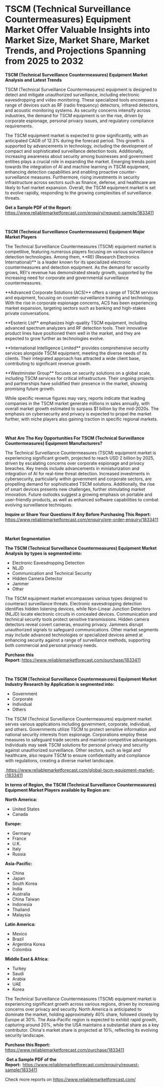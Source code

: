 <p><h1>TSCM (Technical Surveillance Countermeasures) Equipment Market Offer Valuable Insights into Market Size, Market Share, Market Trends, and Projections Spanning from 2025 to 2032</h1></p><p><strong>TSCM (Technical Surveillance Countermeasures) Equipment Market Analysis and Latest Trends</strong></p>
<p><p>TSCM (Technical Surveillance Countermeasures) equipment is designed to detect and mitigate unauthorized surveillance, including electronic eavesdropping and video monitoring. These specialized tools encompass a range of devices such as RF (radio frequency) detectors, infrared detectors, and acoustic monitoring systems. As security concerns intensify across industries, the demand for TSCM equipment is on the rise, driven by corporate espionage, personal privacy issues, and regulatory compliance requirements.</p><p>The TSCM equipment market is expected to grow significantly, with an anticipated CAGR of 12.3% during the forecast period. This growth is supported by advancements in technology, including the development of compact and sophisticated surveillance detection tools. Additionally, increasing awareness about security among businesses and government entities plays a crucial role in expanding the market. Emerging trends point towards the integration of AI and machine learning in TSCM equipment, enhancing detection capabilities and enabling proactive counter-surveillance measures. Furthermore, rising investments in security infrastructure across sectors such as finance, defense, and healthcare are likely to fuel market expansion. Overall, the TSCM equipment market is set to evolve rapidly, responding to the growing complexities of surveillance threats.</p></p>
<p><strong>Get a Sample PDF of the Report:&nbsp;</strong> <a href="https://www.reliablemarketforecast.com/enquiry/request-sample/1833411?utm_campaign=2314&utm_medium=2&utm_source=Github&utm_content=ia&utm_term=26032025&utm_id=tscm-technical-surveillance-countermeasures-equipment">https://www.reliablemarketforecast.com/enquiry/request-sample/1833411</a></p>
<p>&nbsp;</p>
<p><strong>TSCM (Technical Surveillance Countermeasures) Equipment Major Market Players</strong></p>
<p><p>The Technical Surveillance Countermeasures (TSCM) equipment market is competitive, featuring numerous players focusing on various surveillance detection technologies. Among them, **REI (Research Electronics International)** is a leader known for its specialized electronic countermeasures and detection equipment. As the demand for security grows, REI's revenue has demonstrated steady growth, supported by the increasing need for corporate and governmental surveillance countermeasures.</p><p>**Advanced Corporate Solutions (ACS)** offers a range of TSCM services and equipment, focusing on counter-surveillance training and technology. With the rise in corporate espionage concerns, ACS has been experiencing market expansion, targeting sectors such as banking and high-stakes private conversations.</p><p>**Esoteric Ltd** emphasizes high-quality TSCM equipment, including advanced spectrum analyzers and RF detection tools. Their innovative product lines have positioned them well in the market, and they are expected to grow further as technologies evolve.</p><p>**International Intelligence Limited** provides comprehensive security services alongside TSCM equipment, meeting the diverse needs of its clients. Their integrated approach has attracted a wide client base, contributing to significant revenue growth.</p><p>**Westminster Group** focuses on security solutions on a global scale, including TSCM services for critical infrastructure. Their ongoing projects and partnerships have solidified their presence in the market, showing promising future growth.</p><p>While specific revenue figures may vary, reports indicate that leading companies in the TSCM market generate millions in sales annually, with overall market growth estimated to surpass $1 billion by the mid-2020s. The emphasis on cybersecurity and privacy is expected to propel the market further, with niche players also gaining traction in specific regional markets.</p></p>
<p>&nbsp;</p>
<p><strong>What Are The Key Opportunities For TSCM (Technical Surveillance Countermeasures) Equipment Manufacturers?</strong></p>
<p><p>The Technical Surveillance Countermeasures (TSCM) equipment market is experiencing significant growth, projected to reach USD 2 billion by 2025, driven by escalating concerns over corporate espionage and privacy breaches. Key trends include advancements in miniaturization and integration of AI for real-time threat detection. Increased investments in cybersecurity, particularly within government and corporate sectors, are propelling demand for sophisticated TSCM solutions. Additionally, the rise of smart devices presents new challenges, further stimulating market innovation. Future outlooks suggest a growing emphasis on portable and user-friendly products, as well as enhanced software capabilities to combat evolving surveillance techniques.</p></p>
<p><strong>Inquire or Share Your Questions If Any Before Purchasing This Report:</strong> <a href="https://www.reliablemarketforecast.com/enquiry/pre-order-enquiry/1833411?utm_campaign=2314&utm_medium=2&utm_source=Github&utm_content=ia&utm_term=26032025&utm_id=tscm-technical-surveillance-countermeasures-equipment">https://www.reliablemarketforecast.com/enquiry/pre-order-enquiry/1833411</a></p>
<p>&nbsp;</p>
<p><strong>Market Segmentation</strong></p>
<p><strong>The TSCM (Technical Surveillance Countermeasures) Equipment Market Analysis by types is segmented into:</strong></p>
<p><ul><li>Electronic Eavesdropping Detection</li><li>NLJD</li><li>Communication and Technical Security</li><li>Hidden Camera Detector</li><li>Jammer</li><li>Other</li></ul></p>
<p><p>The TSCM equipment market encompasses various types designed to counteract surveillance threats. Electronic eavesdropping detection identifies hidden listening devices, while Non-Linear Junction Detectors (NLJD) locate electronic circuits in concealed devices. Communication and technical security tools protect sensitive transmissions. Hidden camera detectors reveal covert cameras, ensuring privacy. Jammers disrupt unauthorized signals to safeguard communications. Other market segments may include advanced technologies or specialized devices aimed at enhancing security against a range of surveillance methods, supporting both commercial and personal privacy needs.</p></p>
<p><strong>Purchase this Report:&nbsp;</strong><a href="https://www.reliablemarketforecast.com/purchase/1833411?utm_campaign=2314&utm_medium=2&utm_source=Github&utm_content=ia&utm_term=26032025&utm_id=tscm-technical-surveillance-countermeasures-equipment">https://www.reliablemarketforecast.com/purchase/1833411</a></p>
<p>&nbsp;</p>
<p><strong>The TSCM (Technical Surveillance Countermeasures) Equipment Market Industry Research by Application is segmented into:</strong></p>
<p><ul><li>Government</li><li>Corporate</li><li>Individual</li><li>Others</li></ul></p>
<p><p>The TSCM (Technical Surveillance Countermeasures) equipment market serves various applications including government, corporate, individual, and others. Governments utilize TSCM to protect sensitive information and national security interests from espionage. Corporations employ these measures to safeguard trade secrets and maintain competitive advantages. Individuals may seek TSCM solutions for personal privacy and security against unauthorized surveillance. Other sectors, such as legal and healthcare, also require TSCM to ensure confidentiality and compliance with regulations, creating a diverse market landscape.</p></p>
<p><a href="https://www.reliablemarketforecast.com/global-tscm-equipment-market-r1833411?utm_campaign=2314&utm_medium=2&utm_source=Github&utm_content=ia&utm_term=26032025&utm_id=tscm-technical-surveillance-countermeasures-equipment">&nbsp;https://www.reliablemarketforecast.com/global-tscm-equipment-market-r1833411</a></p>
<p><strong>In terms of Region, the TSCM (Technical Surveillance Countermeasures) Equipment Market Players available by Region are:</strong></p>
<p>
    <p> <strong> North America: </strong>
        <ul>
            <li>United States</li>
            <li>Canada</li>
        </ul>
        </p> 
    <p> <strong> Europe: </strong>
        <ul>
            <li>Germany</li>
            <li>France</li>
            <li>U.K.</li>
            <li>Italy</li>
            <li>Russia</li>
        </ul>
        </p> 
    <p> <strong> Asia-Pacific: </strong>
        <ul>
            <li>China</li>
            <li>Japan</li>
            <li>South Korea</li>
            <li>India</li>
            <li>Australia</li>
            <li>China Taiwan</li>
            <li>Indonesia</li>
            <li>Thailand</li>
            <li>Malaysia</li>
        </ul>
        </p> 
    <p> <strong> Latin America: </strong>
        <ul>
            <li>Mexico</li>
            <li>Brazil</li>
            <li>Argentina Korea</li>
            <li>Colombia</li>
        </ul>
        </p> 
    <p> <strong> Middle East & Africa: </strong>
        <ul>
            <li>Turkey</li>
            <li>Saudi</li>
            <li>Arabia</li>
            <li>UAE</li>
            <li>Korea</li>
        </ul>
    </p>
    </p>
<p><p>The Technical Surveillance Countermeasures (TSCM) equipment market is experiencing significant growth across various regions, driven by increasing concerns over privacy and security. North America is anticipated to dominate the market, holding approximately 40% share, followed closely by Europe at 30%. The Asia-Pacific region is expected to exhibit rapid growth, capturing around 20%, while the USA maintains a substantial share as a key contributor. China's market share is projected at 10%, reflecting its evolving security landscape.</p></p>
<p><strong>Purchase this Report: </strong><a href="https://www.reliablemarketforecast.com/purchase/1833411?utm_campaign=2314&utm_medium=2&utm_source=Github&utm_content=ia&utm_term=26032025&utm_id=tscm-technical-surveillance-countermeasures-equipment">https://www.reliablemarketforecast.com/purchase/1833411</a></p>
<p>&nbsp;<strong>Get a Sample PDF of the Report:&nbsp;&nbsp;</strong><a href="https://www.reliablemarketforecast.com/enquiry/request-sample/1833411?utm_campaign=2314&utm_medium=2&utm_source=Github&utm_content=ia&utm_term=26032025&utm_id=tscm-technical-surveillance-countermeasures-equipment">https://www.reliablemarketforecast.com/enquiry/request-sample/1833411</a></p>
<p><strong></strong></p>
<p>Check more reports on <a href="https://www.reliablemarketforecast.com/?utm_campaign=2314&utm_medium=2&utm_source=Github&utm_content=ia&utm_term=26032025&utm_id=tscm-technical-surveillance-countermeasures-equipment">https://www.reliablemarketforecast.com/</a></p>